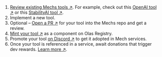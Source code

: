1. [Review existing Mechs tools ↗](https://github.com/valory-xyz/mech?tab=readme-ov-file#included-tools). For example, check out this [OpenAI tool ↗](https://github.com/valory-xyz/mech/blob/main/packages/valory/customs/openai_request/openai_request.py) or this [StabilityAI tool ↗](https://github.com/valory-xyz/mech/blob/main/packages/valory/customs/stability_ai_request/stabilityai_request.py).
1. Implement a new tool.
1. Optional – [Open a PR ↗](https://github.com/valory-xyz/mech?tab=readme-ov-file#included-tools) for your tool into the Mechs repo and get a review.
1. [Mint your tool ↗](https://registry.olas.network/ethereum/components/mint) as a component on Olas Registry.
1. Promote your tool [on Discord ↗](https://discord.gg/RHY6eJ35ar) to get it adopted in Mech services.
1. Once your tool is referenced in a service, await donations that trigger dev rewards. [Learn more ↗](https://tokenomics.olas.network/dev-incentives).
